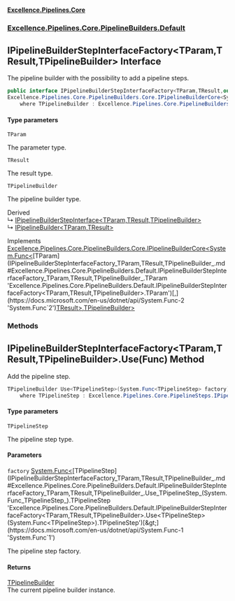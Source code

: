 #### [Excellence.Pipelines.Core](Excellence.Pipelines.md 'Excellence.Pipelines')
### [Excellence.Pipelines.Core.PipelineBuilders.Default](Excellence.Pipelines.md#Excellence.Pipelines.Core.PipelineBuilders.Default 'Excellence.Pipelines.Core.PipelineBuilders.Default')

## IPipelineBuilderStepInterfaceFactory<TParam,TResult,TPipelineBuilder> Interface

The pipeline builder with the possibility to add a pipeline steps.

```csharp
public interface IPipelineBuilderStepInterfaceFactory<TParam,TResult,out TPipelineBuilder> :
Excellence.Pipelines.Core.PipelineBuilders.Core.IPipelineBuilderCore<System.Func<TParam, TResult>, TPipelineBuilder>
    where TPipelineBuilder : Excellence.Pipelines.Core.PipelineBuilders.Default.IPipelineBuilderStepInterfaceFactory<TParam, TResult, TPipelineBuilder>
```
#### Type parameters

<a name='Excellence.Pipelines.Core.PipelineBuilders.Default.IPipelineBuilderStepInterfaceFactory_TParam,TResult,TPipelineBuilder_.TParam'></a>

`TParam`

The parameter type.

<a name='Excellence.Pipelines.Core.PipelineBuilders.Default.IPipelineBuilderStepInterfaceFactory_TParam,TResult,TPipelineBuilder_.TResult'></a>

`TResult`

The result type.

<a name='Excellence.Pipelines.Core.PipelineBuilders.Default.IPipelineBuilderStepInterfaceFactory_TParam,TResult,TPipelineBuilder_.TPipelineBuilder'></a>

`TPipelineBuilder`

The pipeline builder type.

Derived  
&#8627; [IPipelineBuilderStepInterface&lt;TParam,TResult,TPipelineBuilder&gt;](IPipelineBuilderStepInterface_TParam,TResult,TPipelineBuilder_.md 'Excellence.Pipelines.Core.PipelineBuilders.Default.IPipelineBuilderStepInterface<TParam,TResult,TPipelineBuilder>')  
&#8627; [IPipelineBuilder&lt;TParam,TResult&gt;](IPipelineBuilder_TParam,TResult_.md 'Excellence.Pipelines.Core.PipelineBuilders.IPipelineBuilder<TParam,TResult>')

Implements [Excellence.Pipelines.Core.PipelineBuilders.Core.IPipelineBuilderCore&lt;](IPipelineBuilderCore_TPipelineDelegate,TPipelineBuilder_.md 'Excellence.Pipelines.Core.PipelineBuilders.Core.IPipelineBuilderCore<TPipelineDelegate,TPipelineBuilder>')[System.Func&lt;](https://docs.microsoft.com/en-us/dotnet/api/System.Func-2 'System.Func`2')[TParam](IPipelineBuilderStepInterfaceFactory_TParam,TResult,TPipelineBuilder_.md#Excellence.Pipelines.Core.PipelineBuilders.Default.IPipelineBuilderStepInterfaceFactory_TParam,TResult,TPipelineBuilder_.TParam 'Excellence.Pipelines.Core.PipelineBuilders.Default.IPipelineBuilderStepInterfaceFactory<TParam,TResult,TPipelineBuilder>.TParam')[,](https://docs.microsoft.com/en-us/dotnet/api/System.Func-2 'System.Func`2')[TResult](IPipelineBuilderStepInterfaceFactory_TParam,TResult,TPipelineBuilder_.md#Excellence.Pipelines.Core.PipelineBuilders.Default.IPipelineBuilderStepInterfaceFactory_TParam,TResult,TPipelineBuilder_.TResult 'Excellence.Pipelines.Core.PipelineBuilders.Default.IPipelineBuilderStepInterfaceFactory<TParam,TResult,TPipelineBuilder>.TResult')[&gt;](https://docs.microsoft.com/en-us/dotnet/api/System.Func-2 'System.Func`2')[,](IPipelineBuilderCore_TPipelineDelegate,TPipelineBuilder_.md 'Excellence.Pipelines.Core.PipelineBuilders.Core.IPipelineBuilderCore<TPipelineDelegate,TPipelineBuilder>')[TPipelineBuilder](IPipelineBuilderStepInterfaceFactory_TParam,TResult,TPipelineBuilder_.md#Excellence.Pipelines.Core.PipelineBuilders.Default.IPipelineBuilderStepInterfaceFactory_TParam,TResult,TPipelineBuilder_.TPipelineBuilder 'Excellence.Pipelines.Core.PipelineBuilders.Default.IPipelineBuilderStepInterfaceFactory<TParam,TResult,TPipelineBuilder>.TPipelineBuilder')[&gt;](IPipelineBuilderCore_TPipelineDelegate,TPipelineBuilder_.md 'Excellence.Pipelines.Core.PipelineBuilders.Core.IPipelineBuilderCore<TPipelineDelegate,TPipelineBuilder>')
### Methods

<a name='Excellence.Pipelines.Core.PipelineBuilders.Default.IPipelineBuilderStepInterfaceFactory_TParam,TResult,TPipelineBuilder_.Use_TPipelineStep_(System.Func_TPipelineStep_)'></a>

## IPipelineBuilderStepInterfaceFactory<TParam,TResult,TPipelineBuilder>.Use<TPipelineStep>(Func<TPipelineStep>) Method

Add the pipeline step.

```csharp
TPipelineBuilder Use<TPipelineStep>(System.Func<TPipelineStep> factory)
    where TPipelineStep : Excellence.Pipelines.Core.PipelineSteps.IPipelineStep<TParam, TResult>;
```
#### Type parameters

<a name='Excellence.Pipelines.Core.PipelineBuilders.Default.IPipelineBuilderStepInterfaceFactory_TParam,TResult,TPipelineBuilder_.Use_TPipelineStep_(System.Func_TPipelineStep_).TPipelineStep'></a>

`TPipelineStep`

The pipeline step type.
#### Parameters

<a name='Excellence.Pipelines.Core.PipelineBuilders.Default.IPipelineBuilderStepInterfaceFactory_TParam,TResult,TPipelineBuilder_.Use_TPipelineStep_(System.Func_TPipelineStep_).factory'></a>

`factory` [System.Func&lt;](https://docs.microsoft.com/en-us/dotnet/api/System.Func-1 'System.Func`1')[TPipelineStep](IPipelineBuilderStepInterfaceFactory_TParam,TResult,TPipelineBuilder_.md#Excellence.Pipelines.Core.PipelineBuilders.Default.IPipelineBuilderStepInterfaceFactory_TParam,TResult,TPipelineBuilder_.Use_TPipelineStep_(System.Func_TPipelineStep_).TPipelineStep 'Excellence.Pipelines.Core.PipelineBuilders.Default.IPipelineBuilderStepInterfaceFactory<TParam,TResult,TPipelineBuilder>.Use<TPipelineStep>(System.Func<TPipelineStep>).TPipelineStep')[&gt;](https://docs.microsoft.com/en-us/dotnet/api/System.Func-1 'System.Func`1')

The pipeline step factory.

#### Returns
[TPipelineBuilder](IPipelineBuilderStepInterfaceFactory_TParam,TResult,TPipelineBuilder_.md#Excellence.Pipelines.Core.PipelineBuilders.Default.IPipelineBuilderStepInterfaceFactory_TParam,TResult,TPipelineBuilder_.TPipelineBuilder 'Excellence.Pipelines.Core.PipelineBuilders.Default.IPipelineBuilderStepInterfaceFactory<TParam,TResult,TPipelineBuilder>.TPipelineBuilder')  
The current pipeline builder instance.